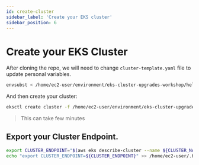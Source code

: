 ```yaml
---
id: create-cluster
sidebar_label: 'Create your EKS cluster'
sidebar_position: 6
---
```


# Create your EKS Cluster

After cloning the repo, we will need to change `cluster-template.yaml` file to update personal variables.

```bash
envsubst < /home/ec2-user/environment/eks-cluster-upgrades-workshop/helpers/cluster-template.yaml > /home/ec2-user/environment/eks-cluster-upgrades-workshop/helpers/cluster.yaml
```

And then create your cluster:

```bash
eksctl create cluster -f /home/ec2-user/environment/eks-cluster-upgrades-workshop/helpers/cluster.yaml
```

> This can take few minutes

## Export your Cluster Endpoint.

```bash
export CLUSTER_ENDPOINT="$(aws eks describe-cluster --name ${CLUSTER_NAME} --query "cluster.endpoint" --output text)"
echo "export CLUSTER_ENDPOINT=${CLUSTER_ENDPOINT}" >> /home/ec2-user/.bashrc
```
